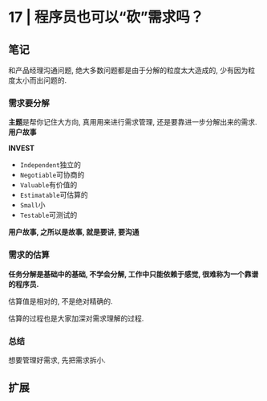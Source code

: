 # 17 | 程序员也可以“砍”需求吗？

## 笔记

和产品经理沟通问题, 绝大多数问题都是由于分解的粒度太大造成的, 少有因为粒度太小而出问题的.

### 需求要分解

**主题**是帮你记住大方向, 真用用来进行需求管理, 还是要靠进一步分解出来的需求. **用户故事**

**INVEST**

* `Independent`独立的
* `Negotiable`可协商的
* `Valuable`有价值的
* `Estimatable`可估算的
* `Small`小
* `Testable`可测试的

**用户故事, 之所以是故事, 就是要讲, 要沟通**

### 需求的估算

**任务分解是基础中的基础, 不学会分解, 工作中只能依赖于感觉, 很难称为一个靠谱的程序员.**

估算值是相对的, 不是绝对精确的.

估算的过程也是大家加深对需求理解的过程.

### 总结

想要管理好需求, 先把需求拆小.

## 扩展